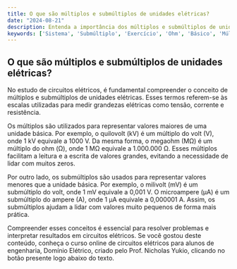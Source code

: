 ```yaml
---
title: O que são múltiplos e submúltiplos de unidades elétricas?
date: "2024-08-21"
description: Entenda a importância dos múltiplos e submúltiplos de unidades elétricas no estudo de circuitos elétricos.
keywords: ['Sistema', 'Submúltiplo', 'Exercício', 'Ohm', 'Básico', 'Múltiplo', 'Circuito']
---
```


## O que são múltiplos e submúltiplos de unidades elétricas?

No estudo de circuitos elétricos, é fundamental compreender o conceito de múltiplos e submúltiplos de unidades elétricas. Esses termos referem-se às escalas utilizadas para medir grandezas elétricas como tensão, corrente e resistência. 

Os múltiplos são utilizados para representar valores maiores de uma unidade básica. Por exemplo, o quilovolt (kV) é um múltiplo do volt (V), onde 1 kV equivale a 1000 V. Da mesma forma, o megaohm (MΩ) é um múltiplo do ohm (Ω), onde 1 MΩ equivale a 1.000.000 Ω. Esses múltiplos facilitam a leitura e a escrita de valores grandes, evitando a necessidade de lidar com muitos zeros.

Por outro lado, os submúltiplos são usados para representar valores menores que a unidade básica. Por exemplo, o milivolt (mV) é um submúltiplo do volt, onde 1 mV equivale a 0,001 V. O microampere (µA) é um submúltiplo do ampere (A), onde 1 µA equivale a 0,000001 A. Assim, os submúltiplos ajudam a lidar com valores muito pequenos de forma mais prática.

Compreender esses conceitos é essencial para resolver problemas e interpretar resultados em circuitos elétricos. Se você gostou deste conteúdo, conheça o curso online de circuitos elétricos para alunos de engenharia, Domínio Elétrico, criado pelo Prof. Nicholas Yukio, clicando no botão presente logo abaixo do texto.
